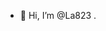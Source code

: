 - 👋 Hi, I’m @La823
.

<!---
La823/La823 is a ✨ special ✨ repository because its `README.md` (this file) appears on your GitHub profile.
You can click the Preview link to take a look at your changes.
--->
